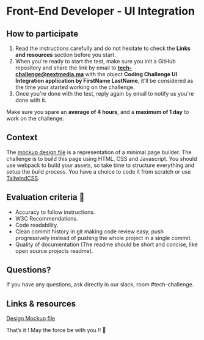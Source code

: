 # Front-End Developer - UI Integration

## How to participate

1. Read the instructions carefully and do not hesitate to check the **Links and resources** section before you start.
3. When you're ready to start the test, make sure you init a GitHub repository and share the link by email to **tech-challenge@nextmedia.ma** with the object **Coding Challenge UI Integration application by FirstName LastName**, it'll be considered as the time your started working on the challenge.
4. Once you're done with the test, reply again by email to notify us you're done with it.

Make sure you spare an **average of 4 hours**, and a **maximum of 1 day** to work on the challenge.

## Context

The [mockup design file](mockup.png) is a representation of a minimal page builder. The challenge is to build this page using HTML, CSS and Javascript.
You should use webpack to build your assets, so take time to structure everything and setup the build process. You have a choice to code it from scratch or use [TailwindCSS](https://tailwindcss.com/).

## Evaluation criteria 🚨

- Accuracy to follow instructions.
- W3C Recommendations.
- Code readability.
- Clean commit history in git making code review easy, push progressively instead of pushing the whole project in a single commit.
- Quality of documentation (The readme should be short and concise, like open source projects readme).

## Questions?

If you have any questions, ask directly in our slack, room #tech-challenge.

## Links & resources

[Design Mockup file](mockup.png)


That’s it ! May the force be with you !! 🖖
